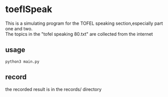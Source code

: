 # toeflSpeak
This is a simulating program for the TOFEL speaking section,especially part one and two.  
The topics in the "tofel speaking 80.txt" are collected from the internet

## usage
```python3 main.py```

## record
the recorded result is in the records/ directory
